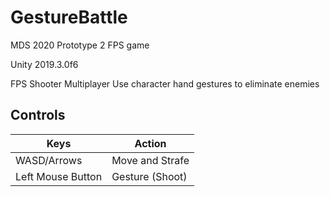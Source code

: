 # GestureBattle
MDS 2020 Prototype 2 FPS game

Unity 2019.3.0f6

FPS Shooter
Multiplayer
Use character hand gestures to eliminate enemies

## Controls
| Keys | Action |
|---|---|
| WASD/Arrows | Move and Strafe |
| Left Mouse Button | Gesture (Shoot) |
